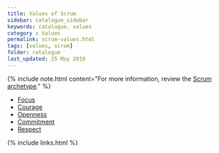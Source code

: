 ```yaml
---
title: Values of Scrum
sidebar: catalogue_sidebar
keywords: catalogue, values
category : Values
permalink: scrum-values.html
tags: [values, scrum]
folder: catalogue
last_updated: 25 May 2019
---
```


{% include note.html content="For more information, review the [Scrum archetype](scrum-archetype)." %}

* [Focus](value-scrum-focus)
* [Courage](value-scrum-courage)
* [Openness](value-scrum-openness)
* [Commitment](value-scrum-commitment)
* [Respect](value-scrum-respect)

{% include links.html %}
